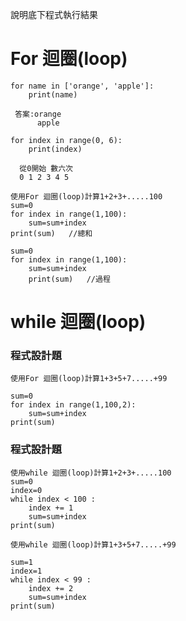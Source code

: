 說明底下程式執行結果

# For 迴圈(loop)
```
for name in ['orange', 'apple']:
	print(name)
  
 答案:orange
      apple

```

```
for index in range(0, 6):
	print(index)
  
  從0開始 數六次
  0 1 2 3 4 5

```

```
使用For 迴圈(loop)計算1+2+3+.....100
sum=0
for index in range(1,100):
    sum=sum+index
print(sum)   //總和

sum=0
for index in range(1,100):
    sum=sum+index
    print(sum)   //過程
```
# while 迴圈(loop)



### 程式設計題

```
使用For 迴圈(loop)計算1+3+5+7.....+99

sum=0
for index in range(1,100,2):
    sum=sum+index
print(sum)

```
### 程式設計題
```
使用while 迴圈(loop)計算1+2+3+.....100
sum=0
index=0
while index < 100 :
    index += 1
    sum=sum+index
print(sum)
```
```
使用while 迴圈(loop)計算1+3+5+7.....+99

sum=1
index=1
while index < 99 :
    index += 2
    sum=sum+index
print(sum)
```
